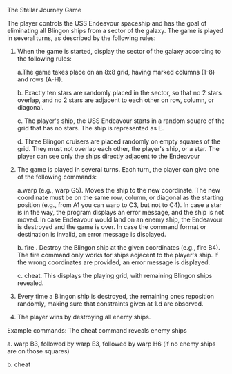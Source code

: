 
The Stellar Journey Game
 
The player controls the USS Endeavour spaceship and has the goal of eliminating all Blingon ships from a sector of the galaxy. The game is played in several turns, as described by the following rules:
1. When the game is started, display the sector of the galaxy according to the following rules:

	a.The game takes place on an 8x8 grid, having marked columns (1-8) and rows (A-H).

	b. Exactly ten stars are randomly placed in the sector, so that no 2 stars overlap, and no 2 stars are adjacent to each other on row, column, or diagonal.

	c. The player's ship, the USS Endeavour starts in a random square of the grid that has no stars. The ship is represented as E.

	d. Three Blingon cruisers are placed randomly on empty squares of the grid. They must not overlap each other, the player's ship, or a star. The player can see only the ships directly adjacent to the 		   Endeavour

2. The game is played in several turns. Each turn, the player can give one of the following commands:

   
	a.warp <coordinate> (e.g., warp G5). Moves the ship to the new coordinate. The new coordinate must be on the same row, column, or diagonal as the starting position (e.g., from A1 you can warp to C3, but not to C4). In case a star is in the way, the program displays an error message, and the ship is not moved. In case Endeavour would land on an enemy ship, the Endeavour is destroyed and the game is over. In case the command format or destination is invalid, an error message is displayed.

	b. fire <coordinate>. Destroy the Blingon ship at the given coordinates (e.g., fire B4). The fire command only works for ships adjacent to the player's ship. If the wrong coordinates are provided, an error message is displayed.

	c. cheat. This displays the playing grid, with remaining Blingon ships revealed.

4. Every time a Blingon ship is destroyed, the remaining ones reposition randomly, making sure that constraints given at 1.d are observed.
5. The player wins by destroying all enemy ships. 


Example commands:
The cheat command reveals enemy ships

a. warp B3, followed by warp E3, followed by warp H6 (if no enemy ships are on those squares)

b. cheat

